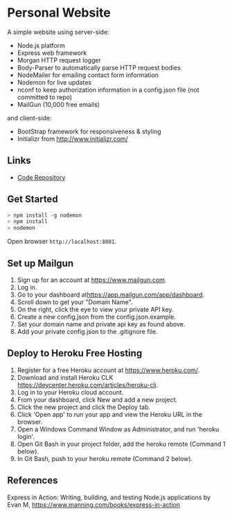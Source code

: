 #  Personal Website 

A simple website using server-side:

- Node.js platform
- Express web framework
- Morgan HTTP request logger
- Body-Parser to automatically parse HTTP request bodies
- NodeMailer for emailing contact form information
- Nodemon for live updates
- nconf to keep authorization information in a config.json file (not committed to repo)
- MailGun (10,000 free emails)

and client-side:

- BootStrap framework for responsiveness & styling
- Initializr from <http://www.initializr.com/>

## Links

- [Code Repository](https://github.com/raybox94/rayaan-app)

## Get Started

  ```Powershell
  > npm install -g nodemon
  > npm install
  > nodemon
  ```

Open browser `http://localhost:8081`.

## Set up Mailgun

1. Sign up for an account at <https://www.mailgun.com>.
1. Log in.
1. Go to your dashboard at<https://app.mailgun.com/app/dashboard>.
1. Scroll down to get your "Domain Name".  
1. On the right, click the eye to view your private API key.
1. Create a new config.json from the config.json.example.
1. Set your domain name and private api key as found above.
1. Add your private config.json to the .gitignore file.

## Deploy to Heroku Free Hosting

1. Register for a free Heroku account at <https://www.heroku.com/>.
1. Download and install Heroku CLK <https://devcenter.heroku.com/articles/heroku-cli>.
1. Log in to your Heroku cloud account.
1. From your dashboard, click New and add a new project.
1. Click the new project and click the Deploy tab.
1. Click 'Open app' to run your app and view the Heroku URL in the browser.
1. Open a Windows Command Window as Administrator, and run 'heroku login'.
1. Open Git Bash in your project folder, add the heroku remote (Command 1 below).
1. In Git Bash, push to your heroku remote (Command 2 below).


## References

Express in Action: Writing, building, and testing Node.js applications
by Evan M, <https://www.manning.com/books/express-in-action>
